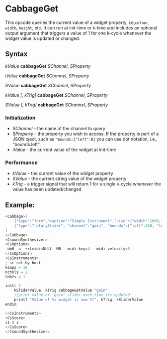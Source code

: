 # CabbageGet

This opcode queries the current value of a widget property, i.e,`colour`, `width`, `height`, etc. It can run at init-time or k-time and includes an optional output argument that triggers a value of 1 for one k-cycle whenever the widget value is updated or changed.

## Syntax

*kValue* **cabbageGet** *SChannel*, *SProperty*

*iValue* **cabbageGet** *SChannel*, *SProperty*

*SValue* **cabbageGet** *SChannel*, *SProperty*

*kValue [, kTrig]* **cabbageGet** *SChannel*, *SProperty*

*SValue [, kTrig]* **cabbageGet** *SChannel*, *SProperty*

### Initialization
* *SChannel* – the name of the channel to query
* *SProperty* - the property you wish to access. If the property is part of a JSON oject, such as `"bounds:{"left":0}` you can use dot notation, i.e., "bounds.left"
* *iValue* - the current value of the widget at init-time

### Performance
* *kValue* - the current value of the widget property
* *SValue* - the current string value of the widget property
* *kTrig* - a trigger signal that will return 1 for a single k-cycle whenever the value has been updated/changed

## Example:

```cs
<Cabbage>[
    {"type":"form","caption":"Simple Instrument","size":{"width":1000,"height":520},"pluginId":"RMSy"},
    {"type":"rotarySlider", "channel":"gain", "bounds":{"left":150, "top":10, "width":100, "height":100}, "range":{"min":0, "max":2, "value":1, "skew":1, "increment":0.1}, "text":"Gain"},
]
</Cabbage>
<CsoundSynthesizer>
<CsOptions>
-dm0 -n -+rtmidi=NULL -M0 --midi-key=4 --midi-velocity=5
</CsOptions>
<CsInstruments>
; sr set by host
ksmps = 16
nchnls = 2
0dbfs = 1

instr 1 
    kSliderValue, kTrig cabbageGetValue "gain"
    //print value of 'gain' slider each time its updated
    printf "Value of %s widget is now %f", kTrig, kSliderValue
endin

</CsInstruments>  
<CsScore>
i1 0 z
</CsScore>
</CsoundSynthesizer>
```
